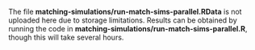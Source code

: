 The file **matching-simulations/run-match-sims-parallel.RData** is not uploaded here due to storage limitations. Results can be obtained by running the code in **matching-simulations/run-match-sims-parallel.R**, though this will take several hours.